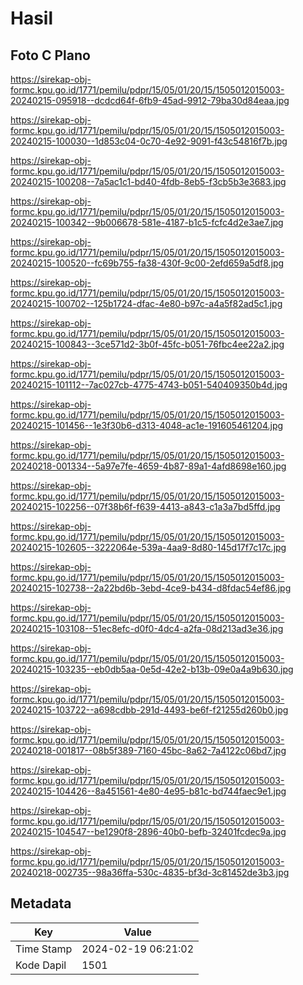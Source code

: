 # Hasil

## Foto C Plano

https://sirekap-obj-formc.kpu.go.id/1771/pemilu/pdpr/15/05/01/20/15/1505012015003-20240215-095918--dcdcd64f-6fb9-45ad-9912-79ba30d84eaa.jpg

https://sirekap-obj-formc.kpu.go.id/1771/pemilu/pdpr/15/05/01/20/15/1505012015003-20240215-100030--1d853c04-0c70-4e92-9091-f43c54816f7b.jpg

https://sirekap-obj-formc.kpu.go.id/1771/pemilu/pdpr/15/05/01/20/15/1505012015003-20240215-100208--7a5ac1c1-bd40-4fdb-8eb5-f3cb5b3e3683.jpg

https://sirekap-obj-formc.kpu.go.id/1771/pemilu/pdpr/15/05/01/20/15/1505012015003-20240215-100342--9b006678-581e-4187-b1c5-fcfc4d2e3ae7.jpg

https://sirekap-obj-formc.kpu.go.id/1771/pemilu/pdpr/15/05/01/20/15/1505012015003-20240215-100520--fc69b755-fa38-430f-9c00-2efd659a5df8.jpg

https://sirekap-obj-formc.kpu.go.id/1771/pemilu/pdpr/15/05/01/20/15/1505012015003-20240215-100702--125b1724-dfac-4e80-b97c-a4a5f82ad5c1.jpg

https://sirekap-obj-formc.kpu.go.id/1771/pemilu/pdpr/15/05/01/20/15/1505012015003-20240215-100843--3ce571d2-3b0f-45fc-b051-76fbc4ee22a2.jpg

https://sirekap-obj-formc.kpu.go.id/1771/pemilu/pdpr/15/05/01/20/15/1505012015003-20240215-101112--7ac027cb-4775-4743-b051-540409350b4d.jpg

https://sirekap-obj-formc.kpu.go.id/1771/pemilu/pdpr/15/05/01/20/15/1505012015003-20240215-101456--1e3f30b6-d313-4048-ac1e-191605461204.jpg

https://sirekap-obj-formc.kpu.go.id/1771/pemilu/pdpr/15/05/01/20/15/1505012015003-20240218-001334--5a97e7fe-4659-4b87-89a1-4afd8698e160.jpg

https://sirekap-obj-formc.kpu.go.id/1771/pemilu/pdpr/15/05/01/20/15/1505012015003-20240215-102256--07f38b6f-f639-4413-a843-c1a3a7bd5ffd.jpg

https://sirekap-obj-formc.kpu.go.id/1771/pemilu/pdpr/15/05/01/20/15/1505012015003-20240215-102605--3222064e-539a-4aa9-8d80-145d17f7c17c.jpg

https://sirekap-obj-formc.kpu.go.id/1771/pemilu/pdpr/15/05/01/20/15/1505012015003-20240215-102738--2a22bd6b-3ebd-4ce9-b434-d8fdac54ef86.jpg

https://sirekap-obj-formc.kpu.go.id/1771/pemilu/pdpr/15/05/01/20/15/1505012015003-20240215-103108--51ec8efc-d0f0-4dc4-a2fa-08d213ad3e36.jpg

https://sirekap-obj-formc.kpu.go.id/1771/pemilu/pdpr/15/05/01/20/15/1505012015003-20240215-103235--eb0db5aa-0e5d-42e2-b13b-09e0a4a9b630.jpg

https://sirekap-obj-formc.kpu.go.id/1771/pemilu/pdpr/15/05/01/20/15/1505012015003-20240215-103722--a698cdbb-291d-4493-be6f-f21255d260b0.jpg

https://sirekap-obj-formc.kpu.go.id/1771/pemilu/pdpr/15/05/01/20/15/1505012015003-20240218-001817--08b5f389-7160-45bc-8a62-7a4122c06bd7.jpg

https://sirekap-obj-formc.kpu.go.id/1771/pemilu/pdpr/15/05/01/20/15/1505012015003-20240215-104426--8a451561-4e80-4e95-b81c-bd744faec9e1.jpg

https://sirekap-obj-formc.kpu.go.id/1771/pemilu/pdpr/15/05/01/20/15/1505012015003-20240215-104547--be1290f8-2896-40b0-befb-32401fcdec9a.jpg

https://sirekap-obj-formc.kpu.go.id/1771/pemilu/pdpr/15/05/01/20/15/1505012015003-20240218-002735--98a36ffa-530c-4835-bf3d-3c81452de3b3.jpg


## Metadata

| Key        | Value               |
| ---------- | ------------------- |
| Time Stamp | 2024-02-19 06:21:02 |
| Kode Dapil | 1501                |



